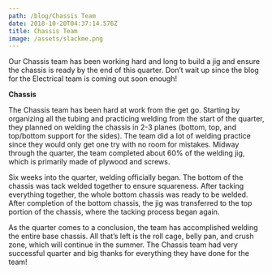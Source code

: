 ```yaml
---
path: /blog/Chassis Team
date: 2018-10-20T04:37:14.576Z
title: Chassis Team
image: /assets/slackme.png
---
```

Our Chassis team has been working hard and long to build a jig and ensure the chassis is ready by the end of this quarter. Don’t wait up since the blog for the Electrical team is coming out soon enough!

**Chassis**

The Chassis team has been hard at work from the get go. Starting by organizing all the tubing and practicing welding from the start of the quarter, they planned on welding the chassis in 2-3 planes (bottom, top, and top/bottom support for the sides). The team did a lot of welding practice since they would only get one try with no room for mistakes. Midway through the quarter, the team completed about 60% of the welding jig, which is primarily made of plywood and screws.



Six weeks into the quarter, welding officially began. The bottom of the chassis was tack welded together to ensure squareness. After tacking everything together, the whole bottom chassis was ready to be welded. After completion of the bottom chassis, the jig was transferred to the top portion of the chassis, where the tacking process began again.



As the quarter comes to a conclusion, the team has accomplished welding the entire base chassis. All that’s left is the roll cage, belly pan, and crush zone, which will continue in the summer. The Chassis team had very successful quarter and big thanks for everything they have done for the team!
